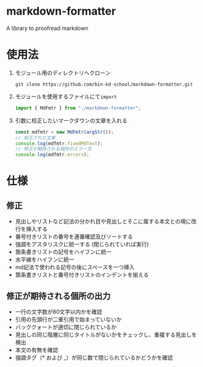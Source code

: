 # markdown-formatter

A library to proofread markdown

# 使用法

1. モジュール用のディレクトリへクローン
   ```
   git clone https://github.com/bin-kd-school/markdown-formatter.git
   ```
2. モジュールを使用するファイルにて`import`

   ```js
   import { MdFmtr } from "./markdown-formatter";
   ```

3. 引数に校正したいマークダウンの文章を入れる
   ```js
   const mdfmtr = new MdFmtr(argStr());
   // 校正された文章
   console.log(mdfmtr.fixedMdText);
   // 修正が期待される個所のエラー文
   console.log(mdfmtr.errors);
   ```

# 仕様

## 修正

- 見出しやリストなど記法の分かれ目や見出しとそこに属する本文との境に改行を挿入する
- 番号付きリストの番号を連番確認及びソートする
- 強調をアスタリスクに統一する (閉じられていれば実行)
- 箇条書きリストの記号をハイフンに統一
- 水平線をハイフンに統一
- md記法で使われる記号の後にスペースを一つ挿入
- 箇条書きリストと番号付きリストのインデントを揃える

## 修正が期待される個所の出力

- 一行の文字数が80文字以内かを確認
- 引用の先頭行が二重引用で始まっていないか
- バッククォートが適切に閉じられているか
- 見出しの同じ階層に同じタイトルがないかをチェックし、重複する見出しを検出
- 本文の有無を確認
- 強調タグ（\* および \_）が同じ数で閉じられているかどうかを確認

